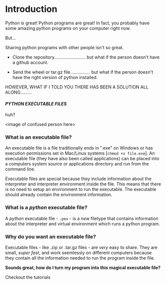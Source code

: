 # Introduction

Python is great! Python programs are great! In fact, you probably have some amazing python programs on your computer right now.

But... 

Sharing python programs with other people isn't so great.

 - Clone the repository......................... but what if the person doesn't have a github account.

 - Send the wheel or tar.gz file................ but what if the person doesn't have the right version of python installed.


HOWEVER, WHAT IF I TOLD YOU THERE HAS BEEN A SOLUTION ALL ALONG.........

#### *PYTHON EXECUTABLE FILES*

huh?

\<image of confused person here\>


### What is an executable file?

An executable file is a file traditionally ends in ".exe" on Windows or has execution permissions set in Mac/Linux systems [`chmod +x file.exe`]. An executable file (they have also been called applications) can be placed into a computers system source or applications directory and run from the command line.

Executable files are special because they include information about the interpreter and interpreter environment inside the file.  This means that there is no need to setup an environment to run the executable. The executable should already contain the environment information.

### What is a *python* executable file?

A *python* executable file - `.pex` - is a *new* filetype that contains information about the interpreter and virtual environment which runs a python program.

### Why do you want an executable file?

Executable files - like .zip or .tar.gz files - are *very* easy to share.  They are small, *super fast*, and work seemlessly on different computers because they contain all the information needed to run the program inside the file.

**Sounds great, how do I turn my program into this magical executable file?**

Checkout the tutorials